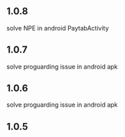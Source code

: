 ## 1.0.8
solve NPE in android PaytabActivity
## 1.0.7
 solve proguarding issue in android apk
## 1.0.6
 solve proguarding issue in android apk
## 1.0.5

